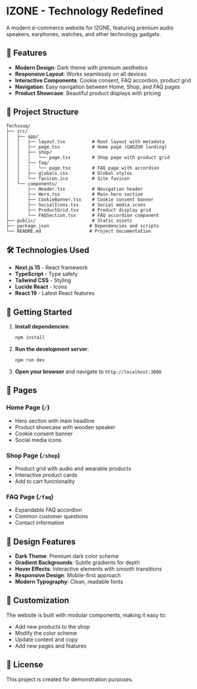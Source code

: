 # IZONE - Technology Redefined

A modern e-commerce website for IZONE, featuring premium audio speakers, earphones, watches, and other technology gadgets.

## 🚀 Features

- **Modern Design**: Dark theme with premium aesthetics
- **Responsive Layout**: Works seamlessly on all devices
- **Interactive Components**: Cookie consent, FAQ accordion, product grid
- **Navigation**: Easy navigation between Home, Shop, and FAQ pages
- **Product Showcase**: Beautiful product displays with pricing

## 📁 Project Structure

```
Techsouq/
├── src/
│   ├── app/
│   │   ├── layout.tsx          # Root layout with metadata
│   │   ├── page.tsx            # Home page (GADZOO landing)
│   │   ├── shop/
│   │   │   └── page.tsx        # Shop page with product grid
│   │   ├── faq/
│   │   │   └── page.tsx        # FAQ page with accordion
│   │   ├── globals.css         # Global styles
│   │   └── favicon.ico         # Site favicon
│   └── components/
│       ├── Header.tsx          # Navigation header
│       ├── Hero.tsx            # Main hero section
│       ├── CookieBanner.tsx    # Cookie consent banner
│       ├── SocialIcons.tsx     # Social media icons
│       ├── ProductGrid.tsx     # Product display grid
│       └── FAQSection.tsx      # FAQ accordion component
├── public/                     # Static assets
├── package.json               # Dependencies and scripts
└── README.md                  # Project documentation
```

## 🛠️ Technologies Used

- **Next.js 15** - React framework
- **TypeScript** - Type safety
- **Tailwind CSS** - Styling
- **Lucide React** - Icons
- **React 19** - Latest React features

## 🚀 Getting Started

1. **Install dependencies**:
   ```bash
   npm install
   ```

2. **Run the development server**:
   ```bash
   npm run dev
   ```

3. **Open your browser** and navigate to `http://localhost:3000`

## 📱 Pages

### Home Page (`/`)
- Hero section with main headline
- Product showcase with wooden speaker
- Cookie consent banner
- Social media icons

### Shop Page (`/shop`)
- Product grid with audio and wearable products
- Interactive product cards
- Add to cart functionality

### FAQ Page (`/faq`)
- Expandable FAQ accordion
- Common customer questions
- Contact information

## 🎨 Design Features

- **Dark Theme**: Premium dark color scheme
- **Gradient Backgrounds**: Subtle gradients for depth
- **Hover Effects**: Interactive elements with smooth transitions
- **Responsive Design**: Mobile-first approach
- **Modern Typography**: Clean, readable fonts

## 🔧 Customization

The website is built with modular components, making it easy to:
- Add new products to the shop
- Modify the color scheme
- Update content and copy
- Add new pages and features

## 📄 License

This project is created for demonstration purposes.
